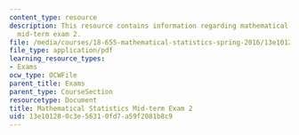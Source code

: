 ```yaml
---
content_type: resource
description: This resource contains information regarding mathematical statistics,
  mid-term exam 2.
file: /media/courses/18-655-mathematical-statistics-spring-2016/13e101280c3e56310fd7a59f2081b8c9_MIT18_655S16_Midterm2.pdf
file_type: application/pdf
learning_resource_types:
- Exams
ocw_type: OCWFile
parent_title: Exams
parent_type: CourseSection
resourcetype: Document
title: Mathematical Statistics Mid-term Exam 2
uid: 13e10128-0c3e-5631-0fd7-a59f2081b8c9
---
```

